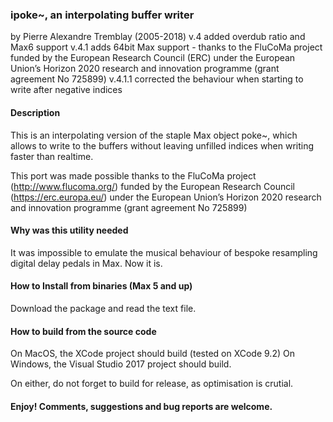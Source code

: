 ### ipoke~, an interpolating buffer writer
by Pierre Alexandre Tremblay (2005-2018)
v.4 added overdub ratio and Max6 support
v.4.1 adds 64bit Max support - thanks to the FluCoMa project funded by the European Research Council (ERC) under the European Union’s Horizon 2020 research and innovation programme (grant agreement No 725899)
v.4.1.1 corrected the behaviour when starting to write after negative indices

#### Description
This is an interpolating version of the staple Max object poke~, which allows to write to the buffers without leaving unfilled indices when writing faster than realtime.

This port was made possible thanks to the FluCoMa project (http://www.flucoma.org/) funded by the European Research Council (https://erc.europa.eu/) under the European Union’s Horizon 2020 research and innovation programme (grant agreement No 725899)

#### Why was this utility needed
It was impossible to emulate the musical behaviour of bespoke resampling digital delay pedals in Max. Now it is.

#### How to Install from binaries (Max 5 and up)
Download the package and read the text file.

#### How to build from the source code
On MacOS, the XCode project should build (tested on XCode 9.2)
On Windows, the Visual Studio 2017 project should build.

On either, do not forget to build for release, as optimisation is crutial.

#### Enjoy! Comments, suggestions and bug reports are welcome.
